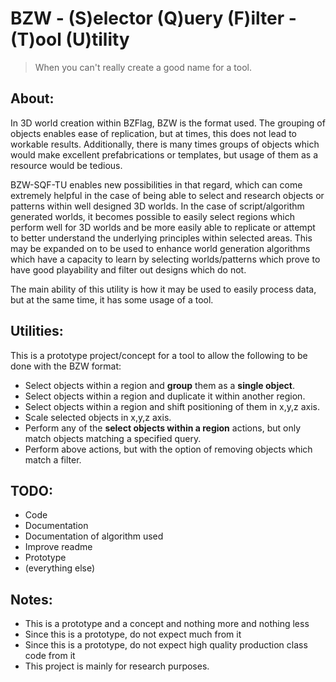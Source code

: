# BZW - (S)elector (Q)uery (F)ilter - (T)ool (U)tility
> When you can't really create a good name for a tool.

## About:
In 3D world creation within BZFlag, BZW is the format used. The grouping of objects enables ease of replication, but at times, this does not lead to workable results. Additionally, there is many times groups of objects which would make excellent prefabrications or templates, but usage of them as a resource would be tedious. 

BZW-SQF-TU enables new possibilities in that regard, which can come extremely helpful in the case of being able to select and research objects or patterns within well designed 3D worlds. In the case of script/algorithm generated worlds, it becomes possible to easily select regions which perform well for 3D worlds and be more easily able to replicate or attempt to better understand the underlying principles within selected areas. This may be expanded on to be used to enhance world generation algorithms which have a capacity to learn by selecting worlds/patterns which prove to have good playability and filter out designs which do not.

The main ability of this utility is how it may be used to easily process data, but at the same time, it has some usage of a tool.

## Utilities:
This is a prototype project/concept for a tool to allow the following to be done with the BZW format:
* Select objects within a region and **group** them as a **single object**.
* Select objects within a region and duplicate it within another region.
* Select objects within a region and shift positioning of them in x,y,z axis.
* Scale selected objects in x,y,z axis.
* Perform any of the **select objects within a region** actions, but only match objects matching a specified query.
* Perform above actions, but with the option of removing objects which match a filter.

## TODO:
* Code
* Documentation
* Documentation of algorithm used
* Improve readme
* Prototype
* (everything else)

## Notes:
* This is a prototype and a concept and nothing more and nothing less
* Since this is a prototype, do not expect much from it
* Since this is a prototype, do not expect high quality production class code from it
* This project is mainly for research purposes.
